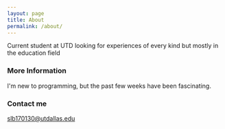 ```yaml
---
layout: page
title: About
permalink: /about/
---
```


Current student at UTD looking for experiences of every kind but mostly in the education field

### More Information

I'm new to programming, but the past few weeks have been fascinating.

### Contact me

[slb170130@utdallas.edu](mailto:email@domain.com)
